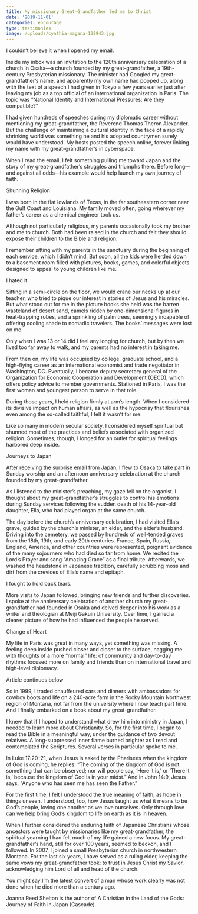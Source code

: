 ```yaml
---
title: My missionary Great-Grandfather led me to Christ
date: '2019-11-01'
categories: encourage
type: testimonies
image: /uploads/cynthia-magana-138943.jpg
---
```



I couldn’t believe it when I opened my email.

Inside my inbox was an invitation to the 120th anniversary celebration of a church in Osaka—a church founded by my great-grandfather, a 19th-century Presbyterian missionary. The minister had Googled my great-grandfather’s name, and apparently my own name had popped up, along with the text of a speech I had given in Tokyo a few years earlier just after leaving my job as a top official of an international organization in Paris. The topic was “National Identity and International Pressures: Are they compatible?”

I had given hundreds of speeches during my diplomatic career without mentioning my great-grandfather, the Reverend Thomas Theron Alexander. But the challenge of maintaining a cultural identity in the face of a rapidly shrinking world was something he and his adopted countrymen surely would have understood. My hosts posted the speech online, forever linking my name with my great-grandfather’s in cyberspace.

When I read the email, I felt something pulling me toward Japan and the story of my great-grandfather’s struggles and triumphs there. Before long—and against all odds—his example would help launch my own journey of faith.

Shunning Religion

I was born in the flat lowlands of Texas, in the far southeastern corner near the Gulf Coast and Louisiana. My family moved often, going wherever my father’s career as a chemical engineer took us.

Although not particularly religious, my parents occasionally took my brother and me to church. Both had been raised in the church and felt they should expose their children to the Bible and religion.

I remember sitting with my parents in the sanctuary during the beginning of each service, which I didn’t mind. But soon, all the kids were herded down to a basement room filled with pictures, books, games, and colorful objects designed to appeal to young children like me.

I hated it.

Sitting in a semi-circle on the floor, we would crane our necks up at our teacher, who tried to pique our interest in stories of Jesus and his miracles. But what stood out for me in the picture books she held was the barren wasteland of desert sand, camels ridden by one-dimensional figures in heat-trapping robes, and a sprinkling of palm trees, seemingly incapable of offering cooling shade to nomadic travelers. The books’ messages were lost on me.

Only when I was 13 or 14 did I feel any longing for church, but by then we lived too far away to walk, and my parents had no interest in taking me.



From then on, my life was occupied by college, graduate school, and a high-flying career as an international economist and trade negotiator in Washington, DC. Eventually, I became deputy secretary general of the Organization for Economic Cooperation and Development (OECD), which offers policy advice to member governments. Stationed in Paris, I was the first woman and youngest person to serve in that role.

During those years, I held religion firmly at arm’s length. When I considered its divisive impact on human affairs, as well as the hypocrisy that flourishes even among the so-called faithful, I felt it wasn’t for me.

Like so many in modern secular society, I considered myself spiritual but shunned most of the practices and beliefs associated with organized religion. Sometimes, though, I longed for an outlet for spiritual feelings harbored deep inside.

Journeys to Japan

After receiving the surprise email from Japan, I flew to Osaka to take part in Sunday worship and an afternoon anniversary celebration at the church founded by my great-grandfather.

As I listened to the minister’s preaching, my gaze fell on the organist. I thought about my great-grandfather’s struggles to control his emotions during Sunday services following the sudden death of his 14-year-old daughter, Ella, who had played organ at the same church.

The day before the church’s anniversary celebration, I had visited Ella’s grave, guided by the church’s minister, an elder, and the elder’s husband. Driving into the cemetery, we passed by hundreds of well-tended graves from the 18th, 19th, and early 20th centuries. France, Spain, Russia, England, America, and other countries were represented, poignant evidence of the many sojourners who had died so far from home. We recited the Lord’s Prayer and sang “Amazing Grace” as a final tribute. Afterwards, we washed the headstone in Japanese tradition, carefully scrubbing moss and dirt from the crevices of Ella’s name and epitaph.

I fought to hold back tears.

More visits to Japan followed, bringing new friends and further discoveries. I spoke at the anniversary celebration of another church my great-grandfather had founded in Osaka and delved deeper into his work as a writer and theologian at Meiji Gakuin University. Over time, I gained a clearer picture of how he had influenced the people he served.

Change of Heart

My life in Paris was great in many ways, yet something was missing. A feeling deep inside pushed closer and closer to the surface, nagging me with thoughts of a more “normal” life: of community and day-to-day rhythms focused more on family and friends than on international travel and high-level diplomacy.

Article continues below



So in 1999, I traded chauffeured cars and dinners with ambassadors for cowboy boots and life on a 240-acre farm in the Rocky Mountain Northwest region of Montana, not far from the university where I now teach part time. And I finally embarked on a book about my great-grandfather.

I knew that if I hoped to understand what drew him into ministry in Japan, I needed to learn more about Christianity. So, for the first time, I began to read the Bible in a meaningful way, under the guidance of two devout relatives. A long-suppressed inner flame burned brighter as I read and contemplated the Scriptures. Several verses in particular spoke to me.

In Luke 17:20–21, when Jesus is asked by the Pharisees when the kingdom of God is coming, he replies: “The coming of the kingdom of God is not something that can be observed; nor will people say, ‘Here it is,’ or ‘There it is,’ because the kingdom of God is in your midst.” And in John 14:9, Jesus says, “Anyone who has seen me has seen the Father.”

For the first time, I felt I understood the true meaning of faith, as hope in things unseen. I understood, too, how Jesus taught us what it means to be God’s people, loving one another as we love ourselves. Only through love can we help bring God’s kingdom to life on earth as it is in heaven.

When I further considered the enduring faith of Japanese Christians whose ancestors were taught by missionaries like my great-grandfather, the spiritual yearning I had felt much of my life gained a new focus. My great-grandfather’s hand, still for over 100 years, seemed to beckon, and I followed. In 2007, I joined a small Presbyterian church in northwestern Montana. For the last six years, I have served as a ruling elder, keeping the same vows my great-grandfather took: to trust in Jesus Christ my Savior, acknowledging him Lord of all and head of the church.

You might say I’m the latest convert of a man whose work clearly was not done when he died more than a century ago.

Joanna Reed Shelton is the author of A Christian in the Land of the Gods: Journey of Faith in Japan (Cascade).

